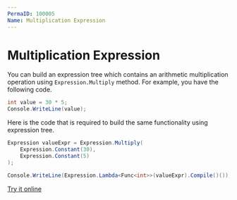 ```yaml
---
PermaID: 100005
Name: Multiplication Expression 
---
```


# Multiplication Expression 

You can build an expression tree which contains an arithmetic multiplication operation using `Expression.Multiply` method. For example, you have the following code.

```csharp
int value = 30 * 5;
Console.WriteLine(value);
```

Here is the code that is required to build the same functionality using expression tree. 

```csharp
Expression valueExpr = Expression.Multiply(
    Expression.Constant(30),
    Expression.Constant(5)
);

Console.WriteLine(Expression.Lambda<Func<int>>(valueExpr).Compile()());
```

[Try it online](https://dotnetfiddle.net/WMaA8n)